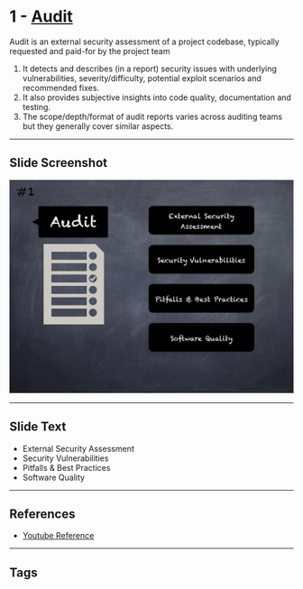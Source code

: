 
# 1 - [Audit](./Audit.md)

Audit is an external security assessment of a project codebase, typically requested and paid-for by the project team
1. It detects and describes (in a report) security issues with underlying vulnerabilities, severity/difficulty, potential exploit scenarios and recommended fixes.
2. It also provides subjective insights into code quality, documentation and testing. 
3. The scope/depth/format of audit reports varies across auditing teams but they generally cover similar aspects.
___
## Slide Screenshot
![001.png](../../images/6.%20Audit%20Techniques%20and%20Tools%20101/001.png)
___
## Slide Text
- External Security Assessment
- Security Vulnerabilities
- Pitfalls & Best Practices
- Software Quality
___
## References
- [Youtube Reference](https://youtu.be/M0C7z3TE5Go?t=60)
___
## Tags
